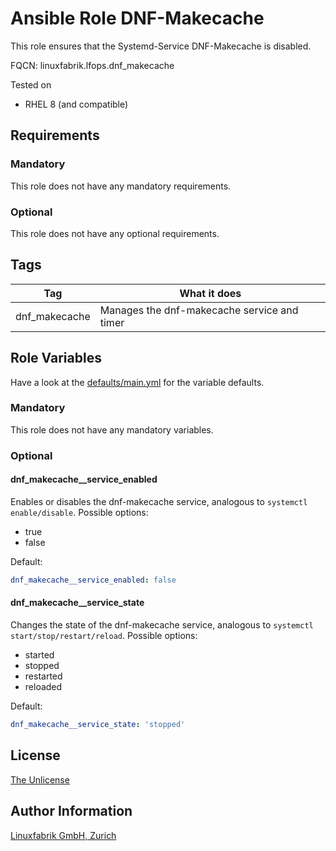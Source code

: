 # Ansible Role DNF-Makecache

This role ensures that the Systemd-Service DNF-Makecache is disabled.

FQCN: linuxfabrik.lfops.dnf_makecache

Tested on

* RHEL 8 (and compatible)


## Requirements

### Mandatory

This role does not have any mandatory requirements.


### Optional

This role does not have any optional requirements.


## Tags

| Tag           | What it does                                |
| ---           | ------------                                |
| dnf_makecache | Manages the dnf-makecache service and timer |


## Role Variables

Have a look at the [defaults/main.yml](https://github.com/Linuxfabrik/lfops/blob/main/roles/dnf_makecache/defaults/main.yml) for the variable defaults.


### Mandatory

This role does not have any mandatory variables.


### Optional

#### dnf_makecache__service_enabled

Enables or disables the dnf-makecache service, analogous to `systemctl enable/disable`. Possible options:

* true
* false

Default:
```yaml
dnf_makecache__service_enabled: false
```

#### dnf_makecache__service_state

Changes the state of the dnf-makecache service, analogous to `systemctl start/stop/restart/reload`. Possible options:

* started
* stopped
* restarted
* reloaded

Default:
```yaml
dnf_makecache__service_state: 'stopped'
```


## License

[The Unlicense](https://unlicense.org/)


## Author Information

[Linuxfabrik GmbH, Zurich](https://www.linuxfabrik.ch)
